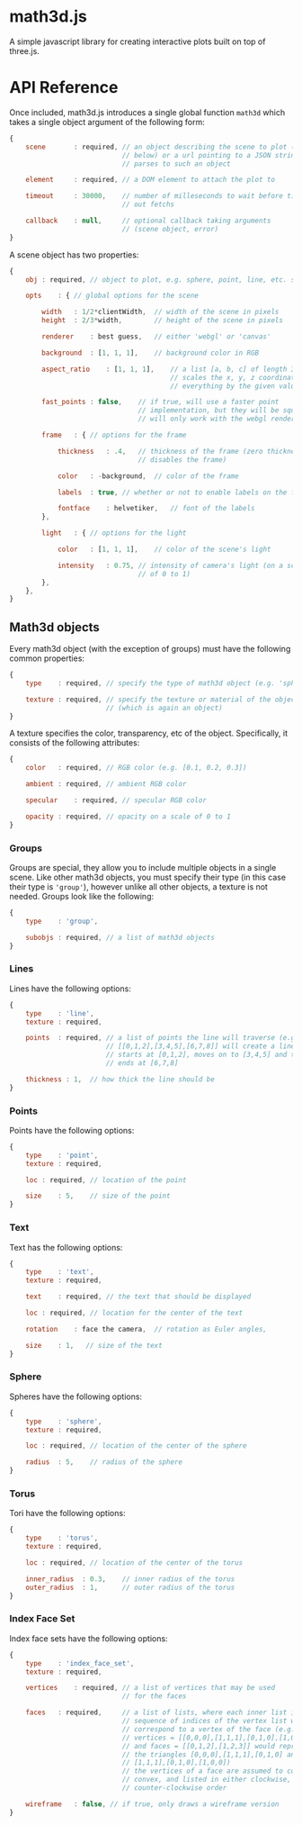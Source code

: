 # math3d.js

A simple javascript library for creating interactive plots built on top of
three.js.

# API Reference

Once included, math3d.js introduces a single global function `math3d` which
takes a single object argument of the following form:

```javascript
{
    scene       : required, // an object describing the scene to plot (see
                            // below) or a url pointing to a JSON string that
                            // parses to such an object

    element     : required, // a DOM element to attach the plot to

    timeout     : 30000,    // number of milleseconds to wait before timing
                            // out fetchs

    callback    : null,     // optional callback taking arguments
                            // (scene object, error)
}
```

A scene object has two properties:
```javascript
{
    obj : required, // object to plot, e.g. sphere, point, line, etc. see below

    opts    : { // global options for the scene

        width   : 1/2*clientWidth,  // width of the scene in pixels
        height  : 2/3*width,        // height of the scene in pixels

        renderer    : best guess,   // either 'webgl' or 'canvas'

        background  : [1, 1, 1],    // background color in RGB

        aspect_ratio    : [1, 1, 1],    // a list [a, b, c] of length 3, which
                                        // scales the x, y, z coordinates of
                                        // everything by the given values

        fast_points : false,    // if true, will use a faster point
                                // implementation, but they will be square and
                                // will only work with the webgl renderer

        frame   : { // options for the frame

            thickness   : .4,   // thickness of the frame (zero thickness
                                // disables the frame)

            color   : -background,  // color of the frame

            labels  : true, // whether or not to enable labels on the frame

            fontface    : helvetiker,   // font of the labels
        },

        light   : { // options for the light

            color   : [1, 1, 1],    // color of the scene's light

            intensity   : 0.75, // intensity of camera's light (on a scale
                                // of 0 to 1)
        },
    },
}
```

## Math3d objects

Every math3d object (with the exception of groups) must have the following
common properties:

```javascript
{
    type    : required, // specify the type of math3d object (e.g. 'sphere')

    texture : required, // specify the texture or material of the object
                        // (which is again an object)
}
```

A texture specifies the color, transparency, etc of the object. Specifically,
it consists of the following attributes:

```javascript
{
    color   : required, // RGB color (e.g. [0.1, 0.2, 0.3])

    ambient : required, // ambient RGB color

    specular    : required, // specular RGB color

    opacity : required, // opacity on a scale of 0 to 1
}
```

### Groups

Groups are special, they allow you to include multiple objects
in a single scene. Like other math3d objects, you must specify
their type (in this case their type is `'group'`), however
unlike all other objects, a texture is not needed. Groups
look like the following:

```javascript
{
    type    : 'group',

    subobjs : required, // a list of math3d objects
}
```

### Lines

Lines have the following options:

```javascript
{
    type    : 'line',
    texture : required,

    points  : required, // a list of points the line will traverse (e.g.
                        // [[0,1,2],[3,4,5],[6,7,8]] will create a line that
                        // starts at [0,1,2], moves on to [3,4,5] and then
                        // ends at [6,7,8]

    thickness : 1,  // how thick the line should be
}
```

### Points

Points have the following options:

```javascript
{
    type    : 'point',
    texture : required,

    loc : required, // location of the point

    size    : 5,    // size of the point
}
```

### Text

Text has the following options:

```javascript
{
    type    : 'text',
    texture : required,

    text    : required, // the text that should be displayed

    loc : required, // location for the center of the text

    rotation    : face the camera,  // rotation as Euler angles,

    size    : 1,   // size of the text
}
```

### Sphere

Spheres have the following options:

```javascript
{
    type    : 'sphere',
    texture : required,

    loc : required, // location of the center of the sphere

    radius  : 5,    // radius of the sphere
}
```

### Torus

Tori have the following options:

```javascript
{
    type    : 'torus',
    texture : required,

    loc : required, // location of the center of the torus

    inner_radius  : 0.3,    // inner radius of the torus
    outer_radius  : 1,      // outer radius of the torus
}
```

### Index Face Set

Index face sets have the following options:

```javascript
{
    type    : 'index_face_set',
    texture : required,

    vertices    : required, // a list of vertices that may be used
                            // for the faces

    faces   : required,     // a list of lists, where each inner list is a
                            // sequence of indices of the vertex list which
                            // correspond to a vertex of the face (e.g. if
                            // vertices = [[0,0,0],[1,1,1],[0,1,0],[1,0,0]],
                            // and faces = [[0,1,2],[1,2,3]] would represent
                            // the triangles [0,0,0],[1,1,1],[0,1,0] and
                            // [1,1,1],[0,1,0],[1,0,0])
                            // the vertices of a face are assumed to coplanar,
                            // convex, and listed in either clockwise, or
                            // counter-clockwise order

    wireframe   : false, // if true, only draws a wireframe version
}
```
